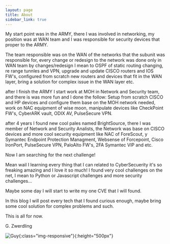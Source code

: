 ```yaml
---
layout: page
title: About
sidebar_link: true
---
```


My start point was in the ARMY, there I was involved in networking, my position was at WAN team and
I was responsible for security devices that proper to the ARMY.

The team responsible was on the WAN of the networks that the subunit was responsible for, every change or redesign
to the network was done only in WAN team by changes/redesign I mean to OSPF of static routing changing, re range tunnles and VPN, upgrade and update CISCO routers
and IOS FW's, configured from scratch new routers and devices that fit in the WAN layer, bring a solution for complex issue in the WAN layer etc.

after I finish the ARMY I start work at MOH in Network and Security team, and there is was more fun and I done the follow:
Setup from scratch CISCO and HP devices and configure them base on the MOH network needed,
work on NAC equipment of wise moon, manipulate devices like CheckPoint FW's, CyberARK vault, ODIX AV, PulseSecure VPN.

after 4 years I found new cool pales named BrightSource, there I was member of Network and Security Analists,
the Network was base on CISCO devices and more cool security equipment like NAC of ForeScout, y Symantec Endpoint Protection Managment,
Websense of Forcepoint,  Cisco IronPort, PulseSecure VPN, PaloAlto FW's, 2FA Symantec VIP and etc.

Now I am searching for the next challenge!

Mean wail I learning every thing that I can related to CyberSecuerity it's so freaking amazing and I love it so much!
I found very cool challenges on the net, I mean to Python or Javascript challenges and more security challenges...

Maybe some day I will start to write my one CVE that I will found.

In this blog I will post every tech that I found curious enough, maybe bring some cool solution for complex problems and such.

This is all for now.

G. Zwerdling


![Guy](/assets/images/guy.jpeg "Guy"){:class="img-responsive"}{:height="500px"}
